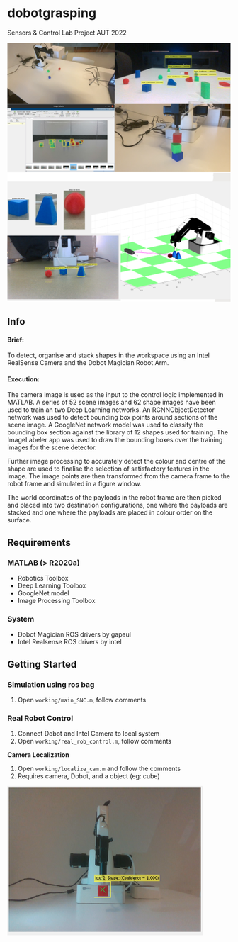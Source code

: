 # dobotgrasping


Sensors & Control Lab Project AUT 2022

<img src="clg1.png"/>

<img src="clg2.png"/>

## Info

#### Brief:   

To detect, organise and stack shapes in the workspace using an Intel RealSense Camera and the Dobot Magician Robot Arm.

#### Execution:

The camera image is used as the input to the control logic implemented in MATLAB. 
A series of 52 scene images and 62 shape images have been used to train an two Deep Learning networks. An RCNNObjectDetector network was used to detect bounding box points around sections of the scene image. A GoogleNet network model was used to classify the bounding box section against the library of 12 shapes used for training. The ImageLabeler app was used to draw the bounding boxes over the training images for the scene detector. 

Further image processing to accurately detect the colour and centre of the shape are used to finalise the selection of satisfactory features in the image. The image points are then transformed from the camera frame to the robot frame and simulated in a figure window.

The world coordinates of the payloads in the robot frame are then picked and placed into two destination configurations, one where the payloads are stacked and one where the payloads are placed in colour order on the surface.


## Requirements

### MATLAB (> R2020a)

- Robotics Toolbox 
- Deep Learning Toolbox
- GoogleNet model
- Image Processing Toolbox

### System

- Dobot Magician ROS drivers by gapaul
- Intel Realsense ROS drivers by intel



## Getting Started

### Simulation using ros bag
1. Open `working/main_SNC.m`, follow comments


### Real Robot Control
1. Connect Dobot and Intel Camera to local system
2. Open `working/real_rob_control.m`, follow comments


**Camera Localization**

1. Open `working/localize_cam.m` and follow the comments
2. Requires camera, Dobot, and a object (eg: cube)

![clg3.png](clg3.png)